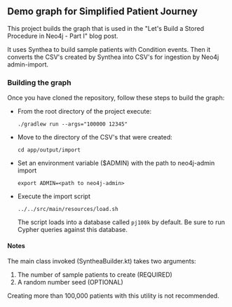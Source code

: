 ## Demo graph for Simplified Patient Journey

This project builds the graph that is used in the "Let's Build a Stored Procedure in Neo4j - Part I" blog post.

It uses Synthea to build sample patients with Condition events. Then it converts the CSV's created by Synthea into CSV's 
for ingestion by Neo4j admin-import. 

### Building the graph
Once you have cloned the repository, follow these steps to build the graph:
* From the root directory of the project execute:
  ```
  ./gradlew run --args="100000 12345"
  ``` 
* Move to the directory of the CSV's that were created:
    ```
    cd app/output/import
    ```
* Set an environment variable ($ADMIN) with the path to neo4j-admin import
    ```
    export ADMIN=<path to neo4j-admin>
    ```
* Execute the import script
    ```
    ../../src/main/resources/load.sh
    ```
  The script loads into a database called `pj100k` by default. Be sure to run Cypher queries against this database.
  
#### Notes

The main class invoked (SyntheaBuilder.kt) takes two arguments:
1. The number of sample patients to create (REQUIRED)
2. A random number seed (OPTIONAL)

Creating more than 100,000 patients with this utility is not recommended.  
